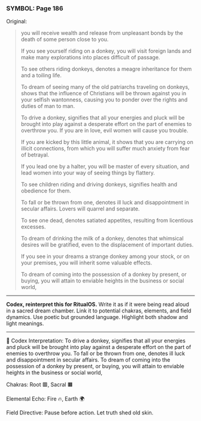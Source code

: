 ### SYMBOL: Page 186

Original:
> you will receive wealth and release from unpleasant bonds
> by the death of some person close to you.
> 
> 
> If you see yourself riding on a donkey, you will visit foreign lands
> and make many explorations into places difficult of passage.
> 
> 
> To see others riding donkeys, denotes a meagre inheritance for them
> and a toiling life.
> 
> 
> To dream of seeing many of the old patriarchs traveling on donkeys,
> shows that the influence of Christians will be thrown against you
> in your selfish wantonness, causing you to ponder over the rights
> and duties of man to man.
> 
> 
> To drive a donkey, signifies that all your energies and pluck will be brought
> into play against a desperate effort on the part of enemies to overthrow you.
> If you are in love, evil women will cause you trouble.
> 
> 
> If you are kicked by this little animal, it shows that you
> are carrying on illicit connections, from which you will suffer
> much anxiety from fear of betrayal.
> 
> 
> If you lead one by a halter, you will be master of every situation,
> and lead women into your way of seeing things by flattery.
> 
> 
> To see children riding and driving donkeys, signifies health
> and obedience for them.
> 
> 
> To fall or be thrown from one, denotes ill luck and disappointment
> in secular affairs. Lovers will quarrel and separate.
> 
> 
> To see one dead, denotes satiated appetites, resulting
> from licentious excesses.
> 
> 
> To dream of drinking the milk of a donkey, denotes that whimsical desires
> will be gratified, even to the displacement of important duties.
> 
> 
> If you see in your dreams a strange donkey among your stock,
> or on your premises, you will inherit some valuable effects.
> 
> 
> To dream of coming into the possession of a donkey by present, or buying,
> you will attain to enviable heights in the business or social world,

---

**Codex, reinterpret this for RitualOS.**
Write it as if it were being read aloud in a sacred dream chamber.
Link it to potential chakras, elements, and field dynamics.
Use poetic but grounded language.
Highlight both shadow and light meanings.

---

🔁 Codex Interpretation:
To drive a donkey, signifies that all your energies and pluck will be brought into play against a desperate effort on the part of enemies to overthrow you. To fall or be thrown from one, denotes ill luck and disappointment in secular affairs. To dream of coming into the possession of a donkey by present, or buying, you will attain to enviable heights in the business or social world,

Chakras: Root 🟥, Sacral 🟧

Elemental Echo: Fire 🔥, Earth 🌍

Field Directive: Pause before action. Let truth shed old skin.
